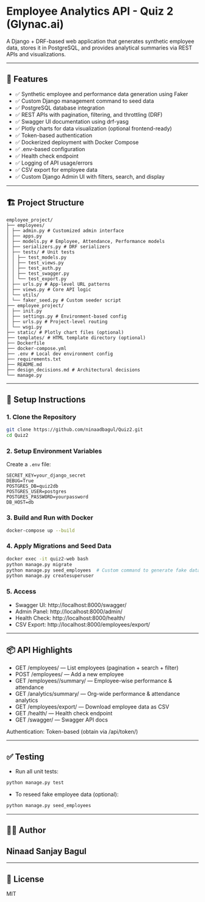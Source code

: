 # Employee Analytics API - Quiz 2 (Glynac.ai)

A Django + DRF-based web application that generates synthetic employee data, stores it in PostgreSQL, and provides analytical summaries via REST APIs and visualizations.

---

## 🚀 Features

- ✅ Synthetic employee and performance data generation using Faker
- ✅ Custom Django management command to seed data
- ✅ PostgreSQL database integration
- ✅ REST APIs with pagination, filtering, and throttling (DRF)
- ✅ Swagger UI documentation using drf-yasg
- ✅ Plotly charts for data visualization (optional frontend-ready)
- ✅ Token-based authentication
- ✅ Dockerized deployment with Docker Compose
- ✅ .env-based configuration
- ✅ Health check endpoint
- ✅ Logging of API usage/errors
- ✅ CSV export for employee data
- ✅ Custom Django Admin UI with filters, search, and display

---

## 🏗️ Project Structure

```
employee_project/
├── employees/
│ ├── admin.py # Customized admin interface
│ ├── apps.py
│ ├── models.py # Employee, Attendance, Performance models
│ ├── serializers.py # DRF serializers
│ ├── tests/ # Unit tests
│ │ ├── test_models.py
│ │ ├── test_views.py
│ │ ├── test_auth.py
│ │ ├── test_swagger.py
│ │ └── test_export.py
│ ├── urls.py # App-level URL patterns
│ ├── views.py # Core API logic
│ └── utils/
│ └── faker_seed.py # Custom seeder script
├── employee_project/
│ ├── init.py
│ ├── settings.py # Environment-based config
│ ├── urls.py # Project-level routing
│ └── wsgi.py
├── static/ # Plotly chart files (optional)
├── templates/ # HTML template directory (optional)
├── Dockerfile
├── docker-compose.yml
├── .env # Local dev environment config
├── requirements.txt
├── README.md
├── design_decisions.md # Architectural decisions
└── manage.py
```

---

## 🔧 Setup Instructions

### 1. Clone the Repository
```bash
git clone https://github.com/ninaadbagul/Quiz2.git
cd Quiz2
```

### 2. Setup Environment Variables
Create a `.env` file:
```
SECRET_KEY=your_django_secret
DEBUG=True
POSTGRES_DB=quiz2db
POSTGRES_USER=postgres
POSTGRES_PASSWORD=yourpassword
DB_HOST=db
```

### 3. Build and Run with Docker
```bash
docker-compose up --build
```

### 4. Apply Migrations and Seed Data
```bash
docker exec -it quiz2-web bash
python manage.py migrate
python manage.py seed_employees  # Custom command to generate fake data
python manage.py createsuperuser
```

### 5. Access
- Swagger UI: http://localhost:8000/swagger/
- Admin Panel: http://localhost:8000/admin/
- Health Check: http://localhost:8000/health/
- CSV Export: http://localhost:8000/employees/export/

---

## 📦 API Highlights

- GET /employees/ — List employees (pagination + search + filter)
- POST /employees/ — Add a new employee
- GET /employees/<id>/summary/ — Employee-wise performance & attendance
- GET /analytics/summary/ — Org-wide performance & attendance analytics 
- GET /employees/export/ — Download employee data as CSV 
- GET /health/ — Health check endpoint 
- GET /swagger/ — Swagger API docs

Authentication: Token-based (obtain via /api/token/)

---

## ✅ Testing

- Run all unit tests:
```bash
python manage.py test
```
- To reseed fake employee data (optional):
```bash
python manage.py seed_employees
```

---

## 👨‍💻 Author
## Ninaad Sanjay Bagul

---

## 📄 License
MIT